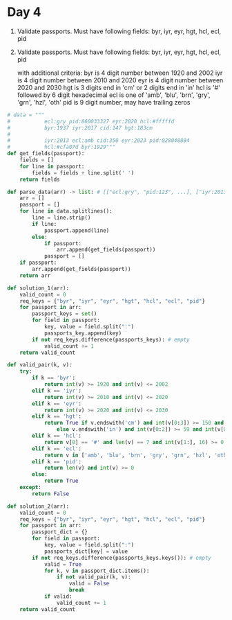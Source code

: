 # Day 4

1. Validate passports. Must have following fields:
    byr, iyr, eyr, hgt, hcl, ecl, pid

2. Validate passports. Must have following fields:
    byr, iyr, eyr, hgt, hcl, ecl, pid

   with additional criteria:
    byr is 4 digit number between 1920 and 2002
    iyr is 4 digit number between 2010 and 2020
    eyr is 4 digit number between 2020 and 2030
    hgt is 3 digits end in 'cm' or 2 digits end in 'in'
    hcl is '#' followed by 6 digit hexadecimal
    ecl is one of 'amb', 'blu', 'brn', 'gry', 'grn', 'hzl', 'oth'
    pid is 9 digit number, may have trailing zeros

```python
# data = """
#           ecl:gry pid:860033327 eyr:2020 hcl:#fffffd
#           byr:1937 iyr:2017 cid:147 hgt:183cm
#
#           iyr:2013 ecl:amb cid:350 eyr:2023 pid:028048884
#           hcl:#cfa07d byr:1929"""
def get_fields(passport):
    fields = []
    for line in passport:
        fields = fields + line.split(' ')
    return fields

def parse_data(arr) -> list: # [["ecl:gry", "pid:123", ...], ["iyr:2013", "ecl:amb", ...]]
    arr = []
    passport = []
    for line in data.splitlines():
        line = line.strip()
        if line:
            passport.append(line)
        else:
            if passport:
                arr.append(get_fields(passport))
            passport = []
    if passport:
        arr.append(get_fields(passport))
    return arr

def solution_1(arr):
    valid_count = 0 
    req_keys = {"byr", "iyr", "eyr", "hgt", "hcl", "ecl", "pid"}
    for passport in arr:
        passport_keys = set()
        for field in passport:
            key, value = field.split(":")
            passports_key.append(key)
        if not req_keys.difference(passports_keys): # empty
            valid_count += 1
    return valid_count

def valid_pair(k, v):
    try:
        if k == 'byr':
            return int(v) >= 1920 and int(v) <= 2002
        elif k == 'iyr':
            return int(v) >= 2010 and int(v) <= 2020
        elif k == 'eyr':
            return int(v) >= 2020 and int(v) <= 2030
        elif k == 'hgt':
            return True if v.endswith('cm') and int(v[0:3]) >= 150 and int(v[0:3]) <= 193 \
                else v.endswith('in') and int(v[0:2]) >= 59 and int(v[0:2]) <= 76
        elif k == 'hcl':
            return v[0] == '#' and len(v) == 7 and int(v[1:], 16) >= 0
        elif k == 'ecl':
            return v in ['amb', 'blu', 'brn', 'gry', 'grn', 'hzl', 'oth']
        elif k == 'pid':
            return len(v) and int(v) >= 0
        else:
            return True
    except:
        return False

def solution_2(arr):
    valid_count = 0 
    req_keys = {"byr", "iyr", "eyr", "hgt", "hcl", "ecl", "pid"}
    for passport in arr:
        passport_dict = {}
        for field in passport:
            key, value = field.split(":")
            passports_dict[key] = value
        if not req_keys.difference(passports_keys.keys()): # empty
            valid = True
            for k, v in passport_dict.items():
                if not valid_pair(k, v):
                    valid = False
                    break
            if valid:
                valid_count += 1
    return valid_count
```